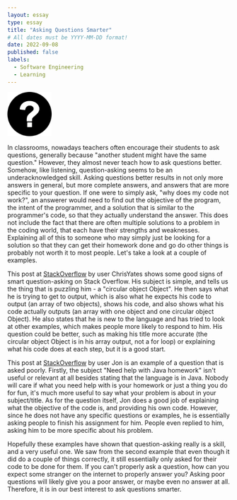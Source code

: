 ```yaml
---
layout: essay
type: essay
title: "Asking Questions Smarter"
# All dates must be YYYY-MM-DD format!
date: 2022-09-08
published: false
labels:
  - Software Engineering
  - Learning
---
```


<img width="100px" class="rounded float-start pe-4" src="../img/Question Mark.jpg" alt="Question Mark Image">

In classrooms, nowadays teachers often encourage their students to ask questions, generally because "another student might have the same question." However, they almost never teach how to ask questions better. Somehow, like listening, question-asking seems to be an underacknowledged skill. Asking questions better results in not only more answers in general, but more complete answers, and answers that are more specific to your question. If one were to simply ask, "why does my code not work?", an answerer would need to find out the objective of the program, the intent of the programmer, and a solution that is similar to the programmer's code, so that they actually understand the answer. This does not include the fact that there are often multiple solutions to a problem in the coding world, that each have their strengths and weaknesses. Explaining all of this to someone who may simply just be looking for a solution so that they can get their homework done and go do other things is probably not worth it to most people. Let's take a look at a couple of examples.

This post at <a href="https://stackoverflow.com/questions/70137276/circular-object-object-in-for-loop-javascript">StackOverflow</a> by user ChrisYates shows some good signs of smart question-asking on Stack Overflow. His subject is simple, and tells us the thing that is puzzling him - a "circular object Object". He then says what he is trying to get to output, which is also what he expects his code to output (an array of two objects), shows his code, and also shows what his code actually outputs (an array with one object and one circular object Object). He also states that he is new to the language and has tried to look at other examples, which makes people more likely to respond to him. His question could be better, such as making his title more accurate (the circular object Object is in his array output, not a for loop) or explaining what his code does at each step, but it is a good start.

This post at <a href="https://stackoverflow.com/questions/3709179/need-help-with-java-homework">StackOverflow</a> by user Jon is an example of a question that is asked poorly. Firstly, the subject "Need help with Java homework" isn't useful or relevant at all besides stating that the language is in Java. Nobody will care if what you need help with is your homework or just a thing you do for fun, it's much more useful to say what your problem is about in your subject/title. As for the question itself, Jon does a good job of explaining what the objective of the code is, and providing his own code. However, since he does not have any specific questions or examples, he is essentially asking people to finish his assignment for him. People even replied to him, asking him to be more specific about his problem.

Hopefully these examples have shown that question-asking really is a skill, and a very useful one. We saw from the second example that even though it did do a couple of things correctly, it still essentially only asked for their code to be done for them. If you can't properly ask a question, how can you expect some stranger on the internet to properly answer you? Asking poor questions will likely give you a poor answer, or maybe even no answer at all. Therefore, it is in our best interest to ask questions smarter.

